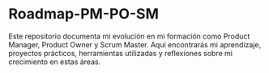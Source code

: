# Roadmap-PM-PO-SM
Este repositorio documenta mi evolución en mi formación como Product Manager, Product Owner y Scrum Master. Aquí encontrarás mi aprendizaje, proyectos prácticos, herramientas utilizadas y reflexiones sobre mi crecimiento en estas áreas.
